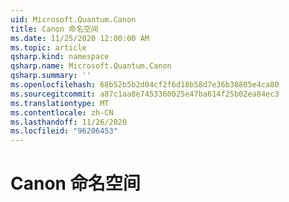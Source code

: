 ```yaml
---
uid: Microsoft.Quantum.Canon
title: Canon 命名空间
ms.date: 11/25/2020 12:00:00 AM
ms.topic: article
qsharp.kind: namespace
qsharp.name: Microsoft.Quantum.Canon
qsharp.summary: ''
ms.openlocfilehash: 68b52b5b2d04cf2f6d18b58d7e36b38805e4ca80
ms.sourcegitcommit: a87c1aa8e7453360025e47ba614f25b02ea84ec3
ms.translationtype: MT
ms.contentlocale: zh-CN
ms.lasthandoff: 11/26/2020
ms.locfileid: "96206453"
---
```

# <a name="microsoftquantumcanon-namespace"></a>Canon 命名空间



